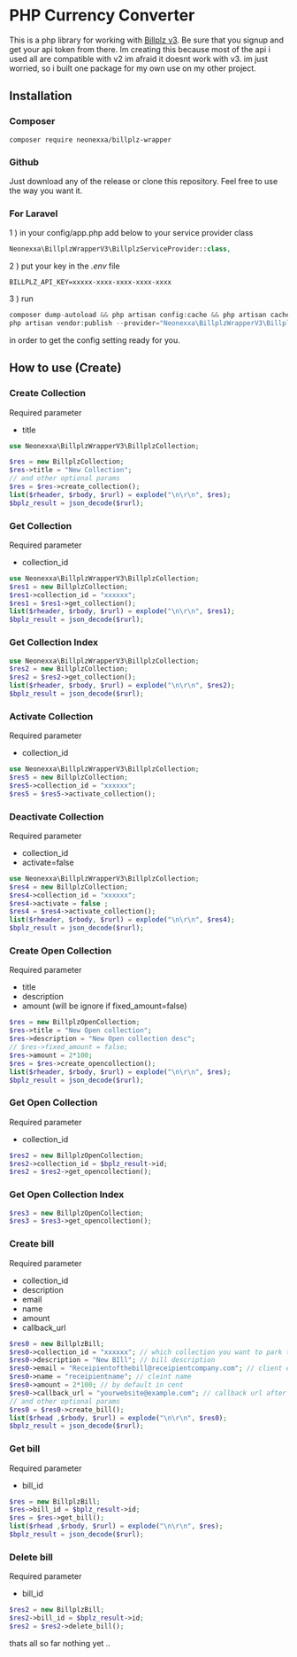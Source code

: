 # PHP Currency Converter

This is a php library for working with [Billplz v3](https://www.billplz.com/api). Be sure that you signup and get your api token from there. Im creating this because most of the api i used all are compatible with v2 im afraid it doesnt work with v3. im just worried, so i built one package for my own use on my other project. 

## Installation

### Composer

```composer require neonexxa/billplz-wrapper```

### Github

Just download any of the release or clone this repository. Feel free to use the way you want it.

### For Laravel 

1 ) in your config/app.php add below to your service provider class

```php
Neonexxa\BillplzWrapperV3\BillplzServiceProvider::class,
```

2 ) put your key in the *.env* file

```
BILLPLZ_API_KEY=xxxxx-xxxx-xxxx-xxxx-xxxx
```

3 ) run 

```php
composer dump-autoload && php artisan config:cache && php artisan cache:clear
php artisan vendor:publish --provider="Neonexxa\BillplzWrapperV3\BillplzServiceProvider"
```
in order to get the config setting ready for you.

## How to use (Create)

### Create Collection

Required parameter
- title

```php
use Neonexxa\BillplzWrapperV3\BillplzCollection;

$res = new BillplzCollection;
$res->title = "New Collection";
// and other optional params
$res = $res->create_collection();
list($rheader, $rbody, $rurl) = explode("\n\r\n", $res);
$bplz_result = json_decode($rurl);
```

### Get Collection

Required parameter
- collection_id 

```php
use Neonexxa\BillplzWrapperV3\BillplzCollection;
$res1 = new BillplzCollection;
$res1->collection_id = "xxxxxx";
$res1 = $res1->get_collection();
list($rheader, $rbody, $rurl) = explode("\n\r\n", $res1);
$bplz_result = json_decode($rurl);
```

### Get Collection Index

```php
use Neonexxa\BillplzWrapperV3\BillplzCollection;
$res2 = new BillplzCollection;
$res2 = $res2->get_collection();
list($rheader, $rbody, $rurl) = explode("\n\r\n", $res2);
$bplz_result = json_decode($rurl);
```

### Activate Collection

Required parameter
- collection_id 

```php
use Neonexxa\BillplzWrapperV3\BillplzCollection;
$res5 = new BillplzCollection;
$res5->collection_id = "xxxxxx";
$res5 = $res5->activate_collection();
```

### Deactivate Collection

Required parameter
- collection_id 
- activate=false

```php
use Neonexxa\BillplzWrapperV3\BillplzCollection;
$res4 = new BillplzCollection;
$res4->collection_id = "xxxxxx";
$res4->activate = false ;
$res4 = $res4->activate_collection();
list($rheader, $rbody, $rurl) = explode("\n\r\n", $res4);
$bplz_result = json_decode($rurl);
```

### Create Open Collection

Required parameter
- title 
- description
- amount (will be ignore if fixed_amount=false)

```php
$res = new BillplzOpenCollection;
$res->title = "New Open collection";
$res->description = "New Open collection desc";
// $res->fixed_amount = false;
$res->amount = 2*100;
$res = $res->create_opencollection();
list($rheader, $rbody, $rurl) = explode("\n\r\n", $res);
$bplz_result = json_decode($rurl);
```

### Get Open Collection

Required parameter
- collection_id

```php
$res2 = new BillplzOpenCollection;
$res2->collection_id = $bplz_result->id;
$res2 = $res2->get_opencollection();
```

### Get Open Collection Index

```php
$res3 = new BillplzOpenCollection;
$res3 = $res3->get_opencollection();
```

### Create bill

Required parameter
- collection_id
- description
- email
- name
- amount
- callback_url

```php
$res0 = new BillplzBill;
$res0->collection_id = "xxxxxx"; // which collection you want to park this bill under
$res0->description = "New BIll"; // bill description
$res0->email = "Receipientofthebill@receipientcompany.com"; // client email
$res0->name = "receipientname"; // cleint name
$res0->amount = 2*100; // by default in cent
$res0->callback_url = "yourwebsite@example.com"; // callback url after execution
// and other optional params
$res0 = $res0->create_bill();
list($rhead ,$rbody, $rurl) = explode("\n\r\n", $res0);
$bplz_result = json_decode($rurl);
```

### Get bill

Required parameter
- bill_id

```php
$res = new BillplzBill;
$res->bill_id = $bplz_result->id;
$res = $res->get_bill();
list($rhead ,$rbody, $rurl) = explode("\n\r\n", $res);
$bplz_result = json_decode($rurl);
```

### Delete bill

Required parameter
- bill_id

```php
$res2 = new BillplzBill;
$res2->bill_id = $bplz_result->id;
$res2 = $res2->delete_bill();
```

thats all so far nothing yet ..